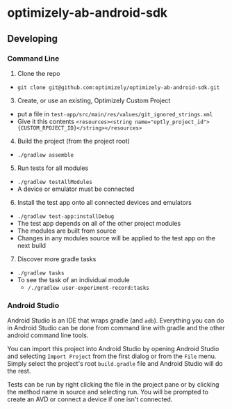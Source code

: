 # optimizely-ab-android-sdk

## Developing

### Command Line

1. Clone the repo
  * `git clone git@github.com:optimizely/optimizely-ab-android-sdk.git`
3. Create, or use an existing, Optimizely Custom Project 
  * put a file in `test-app/src/main/res/values/git_ignored_strings.xml`
  * Give it this contents `<resources><string name="optly_project_id">{CUSTOM_RPOJECT_ID}</string></resources>`
4. Build the project (from the project root)
  * `./gradlew assemble`
5. Run tests for all modules
  * `./gradlew testAllModules`
  * A device or emulator must be connected
6. Install the test app onto all connected devices and emulators
  * `./gradlew test-app:installDebug`
  * The test app depends on all of the other project modules
  * The modules are built from source
  * Changes in any modules source will be applied to the test app on the next build
7.  Discover more gradle tasks
  * `./gradlew tasks`
  * To see the task of an individual module
    * `/./gradlew user-experiment-record:tasks`

### Android Studio

Android Studio is an IDE that wraps gradle (and `adb`).  Everything you can do in Android Studio can be done from command line with gradle and the other android command line tools.  

You can import this project into Android Studio by opening Android Studio and selecting `Import Project` from the first dialog or from the `File` menu.  Simply select the project's root `build.gradle` file and Android Studio will do the rest.

Tests can be run by right clicking the file in the project pane or by clicking the method name in source and selecting run.  You will be prompted to create an AVD or connect a device if one isn't connected.  
